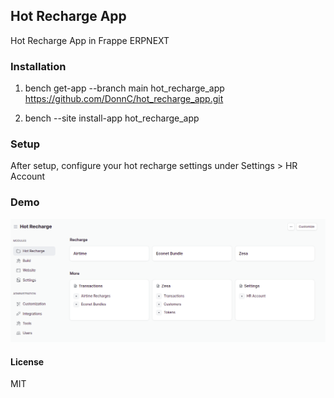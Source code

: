 ## Hot Recharge App

Hot Recharge App in Frappe ERPNEXT

### Installation
1. bench get-app --branch main hot_recharge_app  https://github.com/DonnC/hot_recharge_app.git

2. bench --site <site-name> install-app hot_recharge_app

### Setup
After setup, configure your hot recharge settings under Settings > HR Account

### Demo
![demo.png](screenshots/home.png)

#### License

MIT

